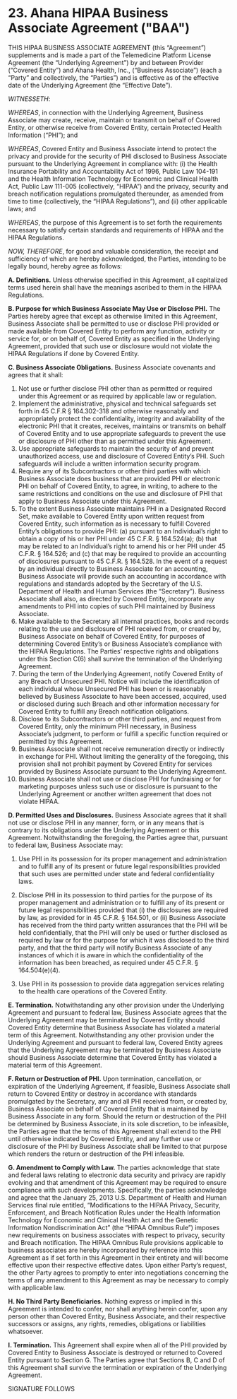 # 23. Ahana HIPAA Business Associate Agreement ("BAA")

THIS HIPAA BUSINESS ASSOCIATE AGREEMENT (this “Agreement”) supplements and is made a
part of the Telemedicine Platform License Agreement (the “Underlying Agreement”) by and between Provider
(“Covered Entity”) and Ahana Health, Inc., (“Business Associate”) (each a “Party” and collectively, the
“Parties”) and is effective as of the effective date of the Underlying Agreement (the “Effective Date”).

_WITNESSETH_:

_WHEREAS_, in connection with the Underlying Agreement, Business Associate may create, receive,
maintain or transmit on behalf of Covered Entity, or otherwise receive from Covered Entity, certain Protected
Health Information (“PHI”); and

_WHEREAS_, Covered Entity and Business Associate intend to protect the privacy and provide for the
security of PHI disclosed to Business Associate pursuant to the Underlying Agreement in compliance with: (i) the
Health Insurance Portability and Accountability Act of 1996, Public Law 104-191 and the Health Information
Technology for Economic and Clinical Health Act, Public Law 111-005 (collectively, “HIPAA”) and the privacy,
security and breach notification regulations promulgated thereunder, as amended from time to time (collectively, the
“HIPAA Regulations”), and (ii) other applicable laws; and

_WHEREAS_, the purpose of this Agreement is to set forth the requirements necessary to satisfy
certain standards and requirements of HIPAA and the HIPAA Regulations.

_NOW, THEREFORE_, for good and valuable consideration, the receipt and sufficiency of which are
hereby acknowledged, the Parties, intending to be legally bound, hereby agree as follows:

**A. Definitions.** Unless otherwise specified in this Agreement, all capitalized terms used herein
shall have the meanings ascribed to them in the HIPAA Regulations.

**B. Purpose for which Business Associate May Use or Disclose PHI.** The Parties hereby agree that
except as otherwise limited in this Agreement, Business Associate shall be permitted to use or disclose PHI provided
or made available from Covered Entity to perform any function, activity or service for, or on behalf of, Covered
Entity as specified in the Underlying Agreement, provided that such use or disclosure would not violate the HIPAA
Regulations if done by Covered Entity.

**C. Business Associate Obligations.** Business Associate covenants and agrees that it shall:

1. Not use or further disclose PHI other than as permitted or required under this
   Agreement or as required by applicable law or regulation.
2. Implement the administrative, physical and technical safeguards set forth in 45 C.F.R §
   164.302-318 and otherwise reasonably and appropriately protect the confidentiality, integrity and
   availability of the electronic PHI that it creates, receives, maintains or transmits on behalf of Covered
   Entity and to use appropriate safeguards to prevent the use or disclosure of PHI other than as permitted
   under this Agreement.
3. Use appropriate safeguards to maintain the security of and prevent unauthorized
   access, use and disclosure of Covered Entity’s PHI. Such safeguards will include a written information
   security program.
4. Require any of its Subcontractors or other third parties with which Business Associate
   does business that are provided PHI or electronic PHI on behalf of Covered Entity, to agree, in writing, to
   adhere to the same restrictions and conditions on the use and disclosure of PHI that apply to Business
   Associate under this Agreement.
5. To the extent Business Associate maintains PHI in a Designated Record Set, make
   available to Covered Entity upon written request from Covered Entity, such information as is necessary to
   fulfill Covered Entity’s obligations to provide PHI: (a) pursuant to an Individual’s right to obtain a copy of
   his or her PHI under 45 C.F.R. § 164.524(a); (b) that may be related to an Individual’s right to amend his
   or her PHI under 45 C.F.R. § 164.526; and (c) that may be required to provide an accounting of
   disclosures pursuant to 45 C.F.R. § 164.528. In the event of a request by an individual directly to Business
   Associate for an accounting, Business Associate will provide such an accounting in accordance with
   regulations and standards adopted by the Secretary of the U.S. Department of Health and Human Services
   (the “Secretary”). Business Associate shall also, as directed by Covered Entity, incorporate any
   amendments to PHI into copies of such PHI maintained by Business Associate.
6. Make available to the Secretary all internal practices, books and records relating to the
   use and disclosure of PHI received from, or created by, Business Associate on behalf of Covered Entity,
   for purposes of determining Covered Entity’s or Business Associate’s compliance with the HIPAA
   Regulations. The Parties’ respective rights and obligations under this Section C(6) shall survive the
   termination of the Underlying Agreement.
7. During the term of the Underlying Agreement, notify Covered Entity of any Breach of
   Unsecured PHI. Notice will include the identification of each individual whose Unsecured PHI has been or
   is reasonably believed by Business Associate to have been accessed, acquired, used or disclosed during
   such Breach and other information necessary for Covered Entity to fulfill any Breach notification
   obligations.
8. Disclose to its Subcontractors or other third parties, and request from Covered Entity,
   only the minimum PHI necessary, in Business Associate’s judgment, to perform or fulfill a specific
   function required or permitted by this Agreement.
9. Business Associate shall not receive remuneration directly or indirectly in exchange for
   PHI. Without limiting the generality of the foregoing, this provision shall not prohibit payment by
   Covered Entity for services provided by Business Associate pursuant to the Underlying Agreement.
10. Business Associate shall not use or disclose PHI for fundraising or for marketing
    purposes unless such use or disclosure is pursuant to the Underlying Agreement or another written
    agreement that does not violate HIPAA.

**D. Permitted Uses and Disclosures.** Business Associate agrees that it shall not use or disclose PHI in
any manner, form, or in any means that is contrary to its obligations under the Underlying Agreement or this
Agreement. Notwithstanding the foregoing, the Parties agree that, pursuant to federal law, Business Associate may:

1. Use PHI in its possession for its proper management and administration and to
   fulfill any of its present or future legal responsibilities provided that such uses are permitted under state
   and federal confidentiality laws.
2. Disclose PHI in its possession to third parties for the purpose of its proper
   management and administration or to fulfill any of its present or future legal responsibilities provided that
   (i) the disclosures are required by law, as provided for in 45 C.F.R. § 164.501, or (ii) Business Associate
   has received from the third party written assurances that the PHI will be held confidentially, that the PHI
   will only be used or further disclosed as required by law or for the purpose for which it was disclosed to
   the third party, and that the third party will notify Business Associate of any instances of which it is aware
   in which the confidentiality of the information has been breached, as required under 45 C.F.R. §
   164.504(e)(4).

3. Use PHI in its possession to provide data aggregation services relating to the health care operations of the Covered Entity.

**E. Termination.** Notwithstanding any other provision under the Underlying Agreement and pursuant
to federal law, Business Associate agrees that the Underlying Agreement may be terminated by Covered Entity
should Covered Entity determine that Business Associate has violated a material term of this Agreement.
Notwithstanding any other provision under the Underlying Agreement and pursuant to federal law,
Covered Entity agrees that the Underlying Agreement may be terminated by Business Associate should Business
Associate determine that Covered Entity has violated a material term of this Agreement.

**F. Return or Destruction of PHI.** Upon termination, cancellation, or expiration of the Underlying
Agreement, if feasible, Business Associate shall return to Covered Entity or destroy in accordance with standards
promulgated by the Secretary, any and all PHI received from, or created by, Business Associate on behalf of
Covered Entity that is maintained by Business Associate in any form. Should the return or destruction of the PHI
be determined by Business Associate, in its sole discretion, to be infeasible, the Parties agree that the terms of this
Agreement shall extend to the PHI until otherwise indicated by Covered Entity, and any further use or disclosure
of the PHI by Business Associate shall be limited to that purpose which renders the return or destruction of the
PHI infeasible.

**G. Amendment to Comply with Law.** The parties acknowledge that state and federal laws relating to
electronic data security and privacy are rapidly evolving and that amendment of this Agreement may be required to
ensure compliance with such developments. Specifically, the parties acknowledge and agree that the January 25,
2013 U.S. Department of Health and Human Services final rule entitled, “Modifications to the HIPAA Privacy,
Security, Enforcement, and Breach Notification Rules under the Health Information Technology for Economic and
Clinical Health Act and the Genetic Information Nondiscrimination Act” (the “HIPAA Omnibus Rule”) imposes
new requirements on business associates with respect to privacy, security and Breach notification. The HIPAA
Omnibus Rule provisions applicable to business associates are hereby incorporated by reference into this
Agreement as if set forth in this Agreement in their entirety and will become effective upon their respective
effective dates. Upon either Party’s request, the other Party agrees to promptly to enter into negotiations concerning
the terms of any amendment to this Agreement as may be necessary to comply with applicable law.

**H. No Third Party Beneficiaries.** Nothing express or implied in this Agreement is intended to confer,
nor shall anything herein confer, upon any person other than Covered Entity, Business Associate, and their
respective successors or assigns, any rights, remedies, obligations or liabilities whatsoever.

**I. Termination.** This Agreement shall expire when all of the PHI provided by Covered Entity to
Business Associate is destroyed or returned to Covered Entity pursuant to Section G. The Parties agree that Sections
B, C and D of this Agreement shall survive the termination or expiration of the Underlying Agreement.

SIGNATURE FOLLOWS
